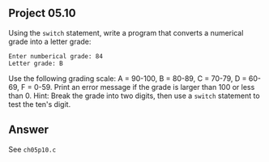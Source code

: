 ## Project 05.10
Using the ```switch``` statement, write a program that converts a numerical grade into a letter grade:
```
Enter numberical grade: 84
Letter grade: B
```
Use the following grading scale: A = 90-100, B = 80-89, C = 70-79, D = 60-69, F = 0-59. Print an error message if the grade is larger than 100 or less than 0. Hint: Break the grade into two digits, then use a ```switch``` statement to test the ten's digit.

## Answer
See ```ch05p10.c```
